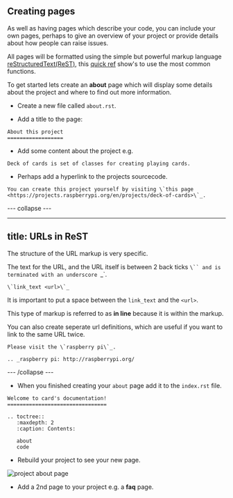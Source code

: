 ## Creating pages

As well as having pages which describe your code, you can include your own pages, perhaps to give an overview of your project or provide details about how people can raise issues.

All pages will be formatted using the simple but powerful markup language [reStructuredText(ReST)](http://docutils.sourceforge.net/rst.html), this [quick ref](http://www.sphinx-doc.org/en/stable/rest.html) show's to use the most common functions.

To get started lets create an **about** page which will display some details about the project and where to find out more information.

+ Create a new file called `about.rst`.

+ Add a title to the page:

```
About this project
==================
```

+ Add some content about the project e.g.

```
Deck of cards is set of classes for creating playing cards.
```

+ Perhaps add a hyperlink to the projects sourcecode.

```
You can create this project yourself by visiting \`this page <https://projects.raspberrypi.org/en/projects/deck-of-cards>\`_.
```

--- collapse ---

---
title: URLs in ReST
---

The structure of the URL markup is very specific.

The text for the URL, and the URL itself is between 2 back ticks `\`` and is terminated with an underscore `_`.

```
\`link_text <url>\`_
```

It is important to put a space between the `link_text` and the `<url>`.

This type of markup is referred to as **in line** because it is within the markup.

You can also create seperate url definitions, which are useful if you want to link to the same URL twice.

```
Please visit the \`raspberry pi\`_.

.. _raspberry pi: http://raspberrypi.org/
```

--- /collapse ---

+ When you finished creating your `about` page add it to the `index.rst` file.

```
Welcome to card's documentation!
================================

.. toctree::
   :maxdepth: 2
   :caption: Contents:

   about
   code
```

+ Rebuild your project to see your new page.

![project about page](images/path)

+ Add a 2nd page to your project e.g. a **faq** page.